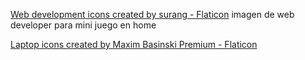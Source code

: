 <a href="https://www.flaticon.com/free-icons/web-development" title="web development icons">Web development icons created by surang - Flaticon</a>
imagen de web developer para mini juego en home

<a href="https://www.flaticon.com/free-icons/laptop" title="laptop icons">Laptop icons created by Maxim Basinski Premium - Flaticon</a>